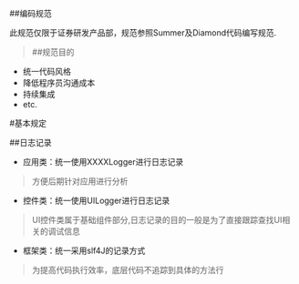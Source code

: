 ##编码规范

此规范仅限于证券研发产品部，规范参照Summer及Diamond代码编写规范.

>##规范目的
* 统一代码风格
* 降低程序员沟通成本
* 持续集成
* etc.
 
#基本规定

##日志记录
* 应用类：统一使用XXXXLogger进行日志记录
> 方便后期针对应用进行分析
* 控件类：统一使用UILogger进行日志记录
> UI控件类属于基础组件部分,日志记录的目的一般是为了直接跟踪查找UI相关的调试信息
* 框架类：统一采用slf4J的记录方式
> 为提高代码执行效率，底层代码不追踪到具体的方法行